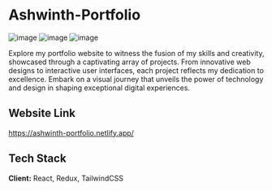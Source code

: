 # Ashwinth-Portfolio

![image](https://github.com/Ashwinth07/Ashwinth_Portfolio/assets/91009355/dd415d76-2620-483c-b8e0-82b349c4e9cd)
![image](https://github.com/Ashwinth07/Ashwinth_Portfolio/assets/91009355/d4ab015d-cbce-497f-90f1-4ace6d2889ad)
![image](https://github.com/Ashwinth07/Ashwinth_Portfolio/assets/91009355/c9280865-5197-4fb0-8935-ecb266a1eca9)

 
Explore my portfolio website to witness the fusion of my skills and creativity, showcased through a captivating array of projects. From innovative web designs to interactive user interfaces, each project reflects my dedication to excellence. Embark on a visual journey that unveils the power of technology and design in shaping exceptional digital experiences.


## Website Link 
https://ashwinth-portfolio.netlify.app/


## Tech Stack

**Client:** React, Redux, TailwindCSS



